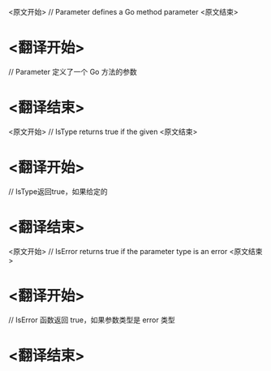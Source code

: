 
<原文开始>
// Parameter defines a Go method parameter
<原文结束>

# <翻译开始>
// Parameter 定义了一个 Go 方法的参数
# <翻译结束>


<原文开始>
// IsType returns true if the given
<原文结束>

# <翻译开始>
// IsType返回true，如果给定的
# <翻译结束>


<原文开始>
// IsError returns true if the parameter type is an error
<原文结束>

# <翻译开始>
// IsError 函数返回 true，如果参数类型是 error 类型
# <翻译结束>

